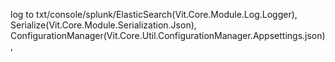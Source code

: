 ﻿log to txt/console/splunk/ElasticSearch(Vit.Core.Module.Log.Logger),
Serialize(Vit.Core.Module.Serialization.Json),
ConfigurationManager(Vit.Core.Util.ConfigurationManager.Appsettings.json),